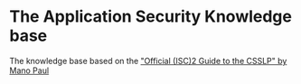 # The Application Security Knowledge base
The knowledge base based on the ["Official (ISC)2 Guide to the CSSLP" by Mano Paul](https://www.oreilly.com/library/view/official-isc2-guide/9781439826058/)
